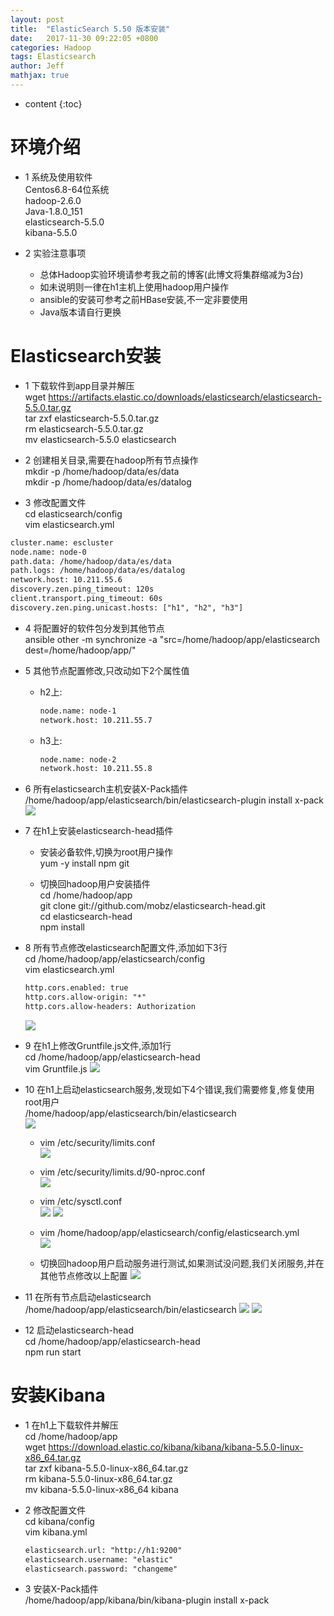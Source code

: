 ```yaml
---
layout: post
title:  "ElasticSearch 5.50 版本安装"
date:   2017-11-30 09:22:05 +0800
categories: Hadoop
tags: Elasticsearch
author: Jeff
mathjax: true
---
```


* content
{:toc}


# 环境介绍
* 1 系统及使用软件    
    Centos6.8-64位系统    
    hadoop-2.6.0    
    Java-1.8.0_151     
    elasticsearch-5.5.0    
    kibana-5.5.0

* 2 实验注意事项<br>
    * 总体Hadoop实验环境请参考我之前的博客(此博文将集群缩减为3台)    
    * 如未说明则一律在h1主机上使用hadoop用户操作    
    * ansible的安装可参考之前HBase安装,不一定非要使用    
    * Java版本请自行更换

# Elasticsearch安装
* 1 下载软件到app目录并解压<br>
    wget https://artifacts.elastic.co/downloads/elasticsearch/elasticsearch-5.5.0.tar.gz<br>
    tar zxf elasticsearch-5.5.0.tar.gz<br>
    rm elasticsearch-5.5.0.tar.gz<br>
    mv elasticsearch-5.5.0 elasticsearch

* 2 创建相关目录,需要在hadoop所有节点操作<br>
    mkdir -p /home/hadoop/data/es/data<br>
    mkdir -p /home/hadoop/data/es/datalog

* 3 修改配置文件<br>
    cd elasticsearch/config<br>
    vim elasticsearch.yml<br>
```xml
cluster.name: escluster
node.name: node-0
path.data: /home/hadoop/data/es/data
path.logs: /home/hadoop/data/es/datalog
network.host: 10.211.55.6
discovery.zen.ping_timeout: 120s
client.transport.ping_timeout: 60s
discovery.zen.ping.unicast.hosts: ["h1", "h2", "h3"]
```

* 4 将配置好的软件包分发到其他节点<br>
    ansible other -m synchronize -a "src=/home/hadoop/app/elasticsearch dest=/home/hadoop/app/"
    
* 5 其他节点配置修改,只改动如下2个属性值<br>
    * h2上:<br>
        ```xml
        node.name: node-1
        network.host: 10.211.55.7
        ```
        
    * h3上:<br>
        ```xml
        node.name: node-2
        network.host: 10.211.55.8
        ```

* 6 所有elasticsearch主机安装X-Pack插件<br>
    /home/hadoop/app/elasticsearch/bin/elasticsearch-plugin install x-pack
    ![](http://ov7z79pcc.bkt.clouddn.com/15120068612285.jpg)

* 7 在h1上安装elasticsearch-head插件<br>
    * 安装必备软件,切换为root用户操作<br>
        yum -y install npm git
        
    * 切换回hadoop用户安装插件<br>
        cd /home/hadoop/app<br>
        git clone git://github.com/mobz/elasticsearch-head.git<br>
        cd elasticsearch-head<br>
        npm install<br>
        
* 8 所有节点修改elasticsearch配置文件,添加如下3行<br>
    cd /home/hadoop/app/elasticsearch/config<br>
    vim elasticsearch.yml
    ```xml
    http.cors.enabled: true
    http.cors.allow-origin: "*"
    http.cors.allow-headers: Authorization
    ```
    ![](http://ov7z79pcc.bkt.clouddn.com/15120077457985.jpg)

* 9 在h1上修改Gruntfile.js文件,添加1行<br>
    cd /home/hadoop/app/elasticsearch-head<br>
    vim Gruntfile.js
    ![](http://ov7z79pcc.bkt.clouddn.com/15120080744717.jpg)

* 10 在h1上启动elasticsearch服务,发现如下4个错误,我们需要修复,修复使用root用户<br>
    /home/hadoop/app/elasticsearch/bin/elasticsearch<br>
    ![](http://ov7z79pcc.bkt.clouddn.com/15120082364563.jpg)
    * vim /etc/security/limits.conf<br>
        ![](http://ov7z79pcc.bkt.clouddn.com/15120086331548.jpg)

    * vim /etc/security/limits.d/90-nproc.conf<br>
        ![](http://ov7z79pcc.bkt.clouddn.com/15120087791323.jpg)

    * vim /etc/sysctl.conf<br>
        ![](http://ov7z79pcc.bkt.clouddn.com/15120088641946.jpg)
        ![](http://ov7z79pcc.bkt.clouddn.com/15120088913456.jpg)

    * vim /home/hadoop/app/elasticsearch/config/elasticsearch.yml<br>
        ![](http://ov7z79pcc.bkt.clouddn.com/15120090392512.jpg)

    * 切换回hadoop用户启动服务进行测试,如果测试没问题,我们关闭服务,并在其他节点修改以上配置
        ![](http://ov7z79pcc.bkt.clouddn.com/15120091948200.jpg)

* 11 在所有节点启动elasticsearch<br>
    /home/hadoop/app/elasticsearch/bin/elasticsearch
    ![](http://ov7z79pcc.bkt.clouddn.com/15120107438181.jpg)
    ![](http://ov7z79pcc.bkt.clouddn.com/15120107592163.jpg)

* 12 启动elasticsearch-head<br>
    cd /home/hadoop/app/elasticsearch-head<br>
    npm run start
    
# 安装Kibana
* 1 在h1上下载软件并解压<br>
    cd /home/hadoop/app<br>
    wget https://download.elastic.co/kibana/kibana/kibana-5.5.0-linux-x86_64.tar.gz<br>
    tar zxf kibana-5.5.0-linux-x86_64.tar.gz<br>
    rm kibana-5.5.0-linux-x86_64.tar.gz<br>
    mv kibana-5.5.0-linux-x86_64 kibana

* 2 修改配置文件<br>
    cd kibana/config<br>
    vim kibana.yml<br>
    ```xml
    elasticsearch.url: "http://h1:9200"
    elasticsearch.username: "elastic"
    elasticsearch.password: "changeme"
    ```
    
* 3 安装X-Pack插件<br>
    /home/hadoop/app/kibana/bin/kibana-plugin install x-pack


